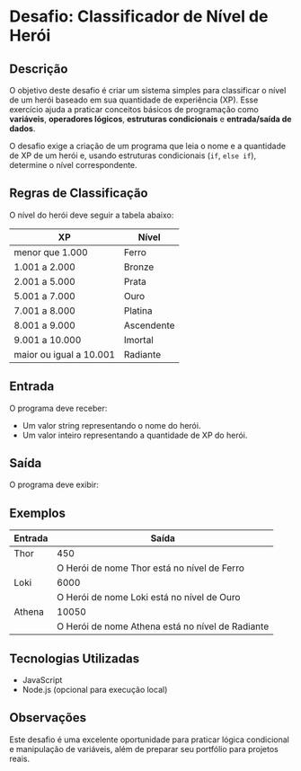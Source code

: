 # Desafio: Classificador de Nível de Herói

## Descrição
O objetivo deste desafio é criar um sistema simples para classificar o nível de um herói baseado em sua quantidade de experiência (XP). Esse exercício ajuda a praticar conceitos básicos de programação como **variáveis**, **operadores lógicos**, **estruturas condicionais** e **entrada/saída de dados**.

O desafio exige a criação de um programa que leia o nome e a quantidade de XP de um herói e, usando estruturas condicionais (`if`, `else if`), determine o nível correspondente.

## Regras de Classificação
O nível do herói deve seguir a tabela abaixo:

| XP               | Nível       |
|-------------------|-------------|
| menor que 1.000  | Ferro       |
| 1.001 a 2.000     | Bronze      |
| 2.001 a 5.000     | Prata       |
| 5.001 a 7.000     | Ouro        |
| 7.001 a 8.000     | Platina     |
| 8.001 a 9.000     | Ascendente  |
| 9.001 a 10.000    | Imortal     |
| maior ou igual a 10.001 | Radiante |

## Entrada
O programa deve receber:
- Um valor string representando o nome do herói.
- Um valor inteiro representando a quantidade de XP do herói.

## Saída
O programa deve exibir:

## Exemplos
| Entrada               | Saída                                          |
|-----------------------|------------------------------------------------|
| Thor                  | 450                                            |
|                       | O Herói de nome Thor está no nível de Ferro  |
| Loki                  | 6000                                           |
|                       | O Herói de nome Loki está no nível de Ouro   |
| Athena                | 10050                                          |
|                       | O Herói de nome Athena está no nível de Radiante |

## Tecnologias Utilizadas
- JavaScript
- Node.js (opcional para execução local)

## Observações
Este desafio é uma excelente oportunidade para praticar lógica condicional e manipulação de variáveis, além de preparar seu portfólio para projetos reais.
